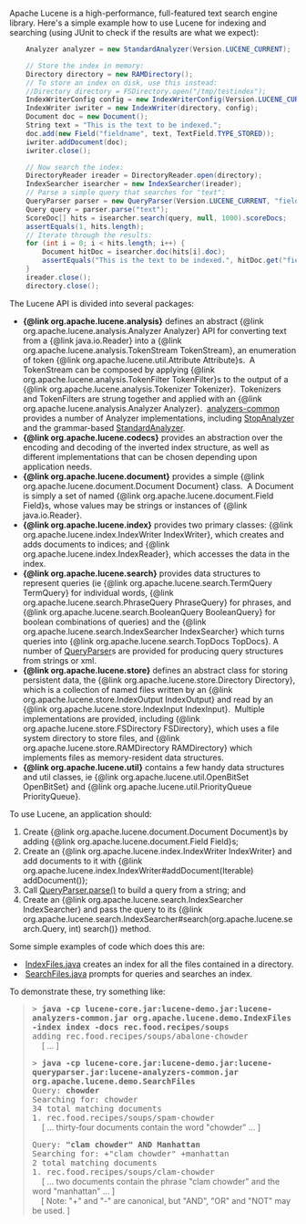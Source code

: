 <!-- TODO: Create the packages table of contents ... manually? Post processor?  -->


Apache Lucene is a high-performance, full-featured text search engine library.
Here's a simple example how to use Lucene for indexing and searching (using JUnit
to check if the results are what we expect):


<!-- TODO: Convert this to .NET  -->
```csharp
    Analyzer analyzer = new StandardAnalyzer(Version.LUCENE_CURRENT);

    // Store the index in memory:
    Directory directory = new RAMDirectory();
    // To store an index on disk, use this instead:
    //Directory directory = FSDirectory.open("/tmp/testindex");
    IndexWriterConfig config = new IndexWriterConfig(Version.LUCENE_CURRENT, analyzer);
    IndexWriter iwriter = new IndexWriter(directory, config);
    Document doc = new Document();
    String text = "This is the text to be indexed.";
    doc.add(new Field("fieldname", text, TextField.TYPE_STORED));
    iwriter.addDocument(doc);
    iwriter.close();

    // Now search the index:
    DirectoryReader ireader = DirectoryReader.open(directory);
    IndexSearcher isearcher = new IndexSearcher(ireader);
    // Parse a simple query that searches for "text":
    QueryParser parser = new QueryParser(Version.LUCENE_CURRENT, "fieldname", analyzer);
    Query query = parser.parse("text");
    ScoreDoc[] hits = isearcher.search(query, null, 1000).scoreDocs;
    assertEquals(1, hits.length);
    // Iterate through the results:
    for (int i = 0; i < hits.length; i++) {
        Document hitDoc = isearcher.doc(hits[i].doc);
        assertEquals("This is the text to be indexed.", hitDoc.get("fieldname"));
    }
    ireader.close();
    directory.close();
```

The Lucene API is divided into several packages:

<!-- TODO: Fix links  -->

<ul>
<li>
<b>{@link org.apache.lucene.analysis}</b>
defines an abstract {@link org.apache.lucene.analysis.Analyzer Analyzer}
API for converting text from a {@link java.io.Reader}
into a {@link org.apache.lucene.analysis.TokenStream TokenStream},
an enumeration of token {@link org.apache.lucene.util.Attribute Attribute}s.&nbsp;
A TokenStream can be composed by applying {@link org.apache.lucene.analysis.TokenFilter TokenFilter}s
to the output of a {@link org.apache.lucene.analysis.Tokenizer Tokenizer}.&nbsp;
Tokenizers and TokenFilters are strung together and applied with an {@link org.apache.lucene.analysis.Analyzer Analyzer}.&nbsp;
<a href="../analyzers-common/overview-summary.html">analyzers-common</a> provides a number of Analyzer implementations, including 
<a href="../analyzers-common/org/apache/lucene/analysis/core/StopAnalyzer.html">StopAnalyzer</a>
and the grammar-based <a href="../analyzers-common/org/apache/lucene/analysis/standard/StandardAnalyzer.html">StandardAnalyzer</a>.</li>

<li>
<b>{@link org.apache.lucene.codecs}</b>
provides an abstraction over the encoding and decoding of the inverted index structure,
as well as different implementations that can be chosen depending upon application needs.

<li>
<b>{@link org.apache.lucene.document}</b>
provides a simple {@link org.apache.lucene.document.Document Document}
class.&nbsp; A Document is simply a set of named {@link org.apache.lucene.document.Field Field}s,
whose values may be strings or instances of {@link java.io.Reader}.</li>

<li>
<b>{@link org.apache.lucene.index}</b>
provides two primary classes: {@link org.apache.lucene.index.IndexWriter IndexWriter},
which creates and adds documents to indices; and {@link org.apache.lucene.index.IndexReader},
which accesses the data in the index.</li>

<li>
<b>{@link org.apache.lucene.search}</b>
provides data structures to represent queries (ie {@link org.apache.lucene.search.TermQuery TermQuery}
for individual words, {@link org.apache.lucene.search.PhraseQuery PhraseQuery} 
for phrases, and {@link org.apache.lucene.search.BooleanQuery BooleanQuery} 
for boolean combinations of queries) and the {@link org.apache.lucene.search.IndexSearcher IndexSearcher}
which turns queries into {@link org.apache.lucene.search.TopDocs TopDocs}.
A number of <a href="../queryparser/overview-summary.html">QueryParser</a>s are provided for producing
query structures from strings or xml.

<li>
<b>{@link org.apache.lucene.store}</b>
defines an abstract class for storing persistent data, the {@link org.apache.lucene.store.Directory Directory},
which is a collection of named files written by an {@link org.apache.lucene.store.IndexOutput IndexOutput}
and read by an {@link org.apache.lucene.store.IndexInput IndexInput}.&nbsp;
Multiple implementations are provided, including {@link org.apache.lucene.store.FSDirectory FSDirectory},
which uses a file system directory to store files, and {@link org.apache.lucene.store.RAMDirectory RAMDirectory}
which implements files as memory-resident data structures.</li>

<li>
<b>{@link org.apache.lucene.util}</b>
contains a few handy data structures and util classes, ie {@link org.apache.lucene.util.OpenBitSet OpenBitSet}
and {@link org.apache.lucene.util.PriorityQueue PriorityQueue}.</li>
</ul>
To use Lucene, an application should:
<ol>
<li>
Create {@link org.apache.lucene.document.Document Document}s by
adding
{@link org.apache.lucene.document.Field Field}s;</li>

<li>
Create an {@link org.apache.lucene.index.IndexWriter IndexWriter}
and add documents to it with {@link org.apache.lucene.index.IndexWriter#addDocument(Iterable) addDocument()};</li>

<li>
Call <a href="../queryparser/org/apache/lucene/queryparser/classic/QueryParserBase.html#parse(java.lang.String)">QueryParser.parse()</a>
to build a query from a string; and</li>

<li>
Create an {@link org.apache.lucene.search.IndexSearcher IndexSearcher}
and pass the query to its {@link org.apache.lucene.search.IndexSearcher#search(org.apache.lucene.search.Query, int) search()}
method.</li>
</ol>
Some simple examples of code which does this are:
<ul>
<li>
&nbsp;<a href="../demo/src-html/org/apache/lucene/demo/IndexFiles.html">IndexFiles.java</a> creates an
index for all the files contained in a directory.</li>

<li>
&nbsp;<a href="../demo/src-html/org/apache/lucene/demo/SearchFiles.html">SearchFiles.java</a> prompts for
queries and searches an index.</li>
</ul>

<!-- TODO: Fix this  -->

To demonstrate these, try something like:
<blockquote><tt>> <b>java -cp lucene-core.jar:lucene-demo.jar:lucene-analyzers-common.jar org.apache.lucene.demo.IndexFiles -index index -docs rec.food.recipes/soups</b></tt>
<br><tt>adding rec.food.recipes/soups/abalone-chowder</tt>
<br><tt>&nbsp; </tt>[ ... ]

<p><tt>> <b>java -cp lucene-core.jar:lucene-demo.jar:lucene-queryparser.jar:lucene-analyzers-common.jar org.apache.lucene.demo.SearchFiles</b></tt>
<br><tt>Query: <b>chowder</b></tt>
<br><tt>Searching for: chowder</tt>
<br><tt>34 total matching documents</tt>
<br><tt>1. rec.food.recipes/soups/spam-chowder</tt>
<br><tt>&nbsp; </tt>[ ... thirty-four documents contain the word "chowder" ... ]

<p><tt>Query: <b>"clam chowder" AND Manhattan</b></tt>
<br><tt>Searching for: +"clam chowder" +manhattan</tt>
<br><tt>2 total matching documents</tt>
<br><tt>1. rec.food.recipes/soups/clam-chowder</tt>
<br><tt>&nbsp; </tt>[ ... two documents contain the phrase "clam chowder"
and the word "manhattan" ... ]
<br>&nbsp;&nbsp;&nbsp; [ Note: "+" and "-" are canonical, but "AND", "OR"
and "NOT" may be used. ]</blockquote>
